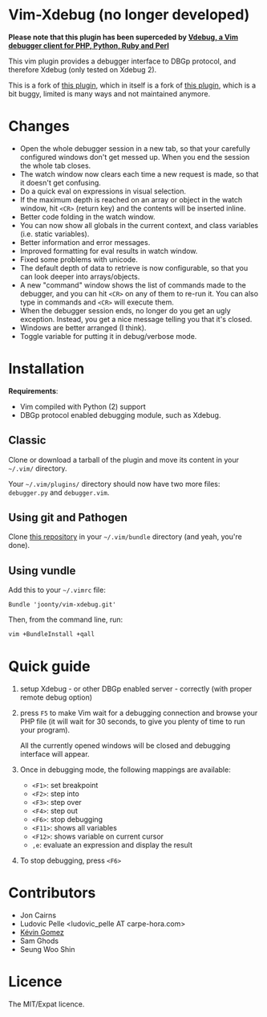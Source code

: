 # Vim-Xdebug (no longer developed)

**Please note that this plugin has been superceded by [Vdebug, a Vim debugger client for PHP, Python, Ruby and Perl](http://github.com/joonty/vdebug)**

This vim plugin provides a debugger interface to DBGp protocol, and therefore
Xdebug (only tested on Xdebug 2).

This is a fork of [this plugin](https://github.com/ludovicPelle/vim-xdebug), 
which in itself is a fork of [this plugin](http://www.vim.org/scripts/script.php?script_id=1152), which
is a bit buggy, limited is many ways and not maintained anymore.

# Changes

* Open the whole debugger session in a new tab, so that your carefully configured windows don't get messed up. When you end the session the whole tab closes.
* The watch window now clears each time a new request is made, so that it doesn't get confusing.
* Do a quick eval on expressions in visual selection.
* If the maximum depth is reached on an array or object in the watch window, hit `<CR>` (return key) and the contents will be inserted inline.
* Better code folding in the watch window.
* You can now show all globals in the current context, and class variables (i.e. static variables).
* Better information and error messages.
* Improved formatting for eval results in watch window.
* Fixed some problems with unicode.
* The default depth of data to retrieve is now configurable, so that you can look deeper into arrays/objects.
* A new "command" window shows the list of commands made to the debugger, and you can hit `<CR>` on any of them to re-run it. You can also type in commands and `<CR>` will execute them.
* When the debugger session ends, no longer do you get an ugly exception. Instead, you get a nice message telling you that it's closed.
* Windows are better arranged (I think).
* Toggle variable for putting it in debug/verbose mode.


# Installation

**Requirements**:

  * Vim compiled with Python (2) support
  * DBGp protocol enabled debugging module, such as Xdebug.

## Classic

Clone or download a tarball of the plugin and move its content in your
`~/.vim/` directory.

Your `~/.vim/plugins/` directory should now have two more files: `debugger.py`
and `debugger.vim`.

## Using git and Pathogen

Clone [this repository](https://github.com/joonty/vim-xdebug) in your
`~/.vim/bundle` directory (and yeah, you're done).

## Using vundle

Add this to your `~/.vimrc` file:

```vim
Bundle 'joonty/vim-xdebug.git'
```

Then, from the command line, run:

```bash
vim +BundleInstall +qall
```

# Quick guide

  1. setup Xdebug - or other DBGp enabled server - correctly (with proper remote
     debug option)
  2. press `F5` to make Vim wait for a debugging connection and browse your PHP
     file (it will wait for 30 seconds, to give you plenty of time to run your program).

     All the currently opened windows will be closed and debugging interface
     will appear.
  3. Once in debugging mode, the following mappings are available:

      * `<F1>`: set breakpoint
      * `<F2>`: step into
      * `<F3>`: step over
      * `<F4>`: step out
      * `<F6>`: stop debugging
      * `<F11>`: shows all variables
      * `<F12>`: shows variable on current cursor
      * `,e`: evaluate an expression and display the result
  4. To stop debugging, press `<F6>`


# Contributors

 * Jon Cairns <jon AT joncairns.com>
 * Ludovic Pelle <ludovic_pelle AT carpe-hora.com>
 * [Kévin Gomez](https://github.com/K-Phoen) <contact AT kevingomez.fr>
 * Sam Ghods <sam AT box.net>
 * Seung Woo Shin <segv AT sayclub.com>


# Licence

The MIT/Expat licence.
